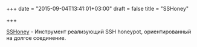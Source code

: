 +++
date = "2015-09-04T13:41:01+03:00"
draft = false
title = "SSHoney"

+++

<p><a href="https://github.com/ashmckenzie/sshoney">SSHoney</a>&nbsp;- Инструмент реализующий&nbsp;SSH honeypot, ориентированный на долгое соединение.</p>

